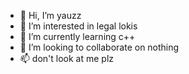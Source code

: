 - 👋 Hi, I’m yauzz
- 👀 I’m interested in legal lokis
- 🌱 I’m currently learning c++
- 💞️ I’m looking to collaborate on nothing 
- 📫 don't look at me plz

<!---
yauzz1x/yauzz1x is a ✨ special ✨ repository because its `README.md` (this file) appears on your GitHub profile.
You can click the Preview link to take a look at your changes.
--->
